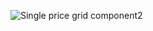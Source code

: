![Single price grid component2](https://github.com/Meetkamal256/Frontend-Mentor-Challenges/assets/104779844/d924ec31-1320-45d8-a925-f75ab03b4b52)

